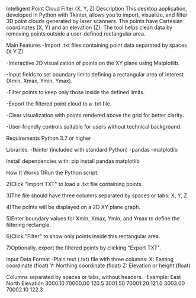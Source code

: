 Intelligent Point Cloud Filter (X, Y, Z)
  Description
  This desktop application, developed in Python with Tkinter, allows you to import, visualize, and filter 3D point clouds generated by laser scanners. The points have Cartesian coordinates (X, Y) and an elevation (Z).   The tool helps clean data by removing points outside a user-defined rectangular area.

Main Features
  -Import .txt files containing point data separated by spaces (X Y Z).

  -Interactive 2D visualization of points on the XY plane using Matplotlib.

  -Input fields to set boundary limits defining a rectangular area of interest (Xmin, Xmax, Ymin, Ymax).

  -Filter points to keep only those inside the defined limits.

  -Export the filtered point cloud to a .txt file.

  -Clear visualization with points rendered above the grid for better clarity.

  -User-friendly controls suitable for users without technical background.

Requirements
Python 3.7 or higher

Libraries:
  -tkinter (included with standard Python)
  -pandas
  -matplotlib

Install dependencies with:
  pip install pandas matplotlib

How It Works
  1)Run the Python script.

  2)Click "Import TXT" to load a .txt file containing points.

  3)The file should have three columns separated by spaces or tabs: X, Y, Z.

  4)The points will be displayed on a 2D XY plane graph.

  5)Enter boundary values for Xmin, Xmax, Ymin, and Ymax to define the filtering rectangle.

  6)Click "Filter" to show only points inside this rectangular area.

  7)Optionally, export the filtered points by clicking "Export TXT".

Input Data Format
  -Plain text (.txt) file with three columns:
    X: Easting coordinate (float)
    Y: Northing coordinate (float)
    Z: Elevation or height (float)

Columns separated by spaces or tabs, without headers.
  -Example:
   East     North    Elevatión
  3000.10  70000.00   120.5
  3001.50  70001.20   121.0
  3003.00  70002.10   122.3

